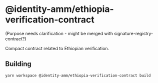 # @identity-amm/ethiopia-verification-contract

(Purpose needs clarification - might be merged with signature-registry-contract?)

Compact contract related to Ethiopian verification.

## Building

```bash
yarn workspace @identity-amm/ethiopia-verification-contract build
``` 